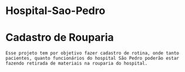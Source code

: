 # Hospital-Sao-Pedro
 Cadastro de Rouparia
==================================================================
    Esse projeto tem por objetivo fazer cadastro de rotina, onde tanto pacientes, quanto funcionários do hospital São Pedro poderão estar fazendo retirada de materiais na rouparia do hospital.